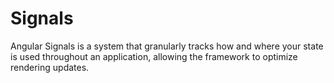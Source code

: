 # Signals

Angular Signals is a system that granularly tracks how and where your state is used throughout an
application, allowing the framework to optimize rendering updates.
